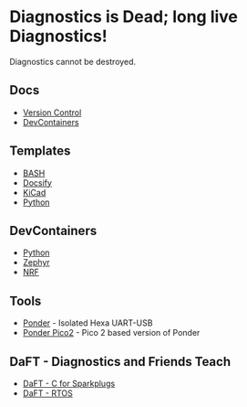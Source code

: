 # Diagnostics is Dead; long live Diagnostics!

Diagnostics cannot be destroyed.

## Docs

 - [Version Control](https://github.com/DiagnosticsMonkey/Docs-VersionControl)
 - [DevContainers](https://github.com/DiagnosticsMonkey/Docs-DevContainers)

## Templates

 - [BASH](https://github.com/DiagnosticsMonkey/Template-BASH)
 - [Docsify](https://github.com/DiagnosticsMonkey/Template-Docsify)
 - [KiCad](https://github.com/DiagnosticsMonkey/Template-KiCAD)
 - [Python](https://github.com/DiagnosticsMonkey/Template-Python)

## DevContainers

 - [Python](https://github.com/DiagnosticsMonkey/DevContainer-Python)
 - [Zephyr](https://github.com/DiagnosticsMonkey/DevContainer-Zephyr)
 - [NRF](https://github.com/DiagnosticsMonkey/DevContainer-NRF)

## Tools

- [Ponder](https://diagnosticsmonkey.github.io/Tool-Ponder/) - Isolated Hexa UART-USB
- [Ponder Pico2](https://diagnosticsmonkey.github.io/Tool-Ponder_Pico2/#/) - Pico 2 based version of Ponder

## DaFT - Diagnostics and Friends Teach

- [DaFT - C for Sparkplugs](https://diagnosticsmonkey.github.io/DaFT-C4Sparkplugs/#/)
- [DaFT - RTOS](https://diagnosticsmonkey.github.io/DaFT-RTOS/#/)
